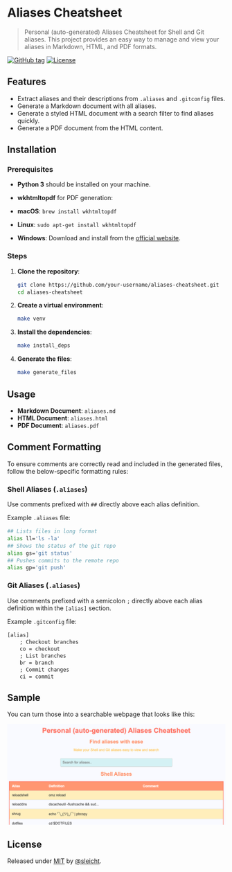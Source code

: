 # Aliases Cheatsheet

> Personal (auto-generated) Aliases Cheatsheet for Shell and Git aliases. This project provides an easy way to manage and view your aliases in Markdown, HTML, and PDF formats.

[![GitHub tag](https://img.shields.io/github/tag/sleicht/aliases-cheatsheet-generator?include_prereleases=&sort=semver&color=blue)](https://github.com/sleicht/aliases-cheatsheet-generator/releases/)
[![License](https://img.shields.io/badge/License-MIT-blue)](#license)

## Features

-   Extract aliases and their descriptions from `.aliases` and `.gitconfig` files.
-   Generate a Markdown document with all aliases.
-   Generate a styled HTML document with a search filter to find aliases quickly.
-   Generate a PDF document from the HTML content.

## Installation

### Prerequisites

-   **Python 3** should be installed on your machine.
-   **wkhtmltopdf** for PDF generation:

- **macOS**: `brew install wkhtmltopdf`
- **Linux**: `sudo apt-get install wkhtmltopdf`
- **Windows**: Download and install from the [official website](https://wkhtmltopdf.org/downloads.html).

### Steps

1. **Clone the repository**:

    ```sh
    git clone https://github.com/your-username/aliases-cheatsheet.git
    cd aliases-cheatsheet
    ```

2. **Create a virtual environment**:

    ```sh
    make venv
    ```

3. **Install the dependencies**:

    ```sh
    make install_deps
    ```

4. **Generate the files**:

    ```sh
    make generate_files
    ```

## Usage

-   **Markdown Document**: `aliases.md`
-   **HTML Document**: `aliases.html`
-   **PDF Document**: `aliases.pdf`

## Comment Formatting

To ensure comments are correctly read and included in the generated files, follow the below-specific formatting rules:

### Shell Aliases (`.aliases`)
Use comments prefixed with `##` directly above each alias definition.

Example `.aliases` file:

```bash
## Lists files in long format
alias ll='ls -la'
## Shows the status of the git repo
alias gs='git status'
## Pushes commits to the remote repo
alias gp='git push'
```

### Git Aliases (`.aliases`)

Use comments prefixed with a semicolon `;` directly above each alias definition within the `[alias]` section.

Example `.gitconfig` file:

```
[alias]
    ; Checkout branches
    co = checkout
    ; List branches
    br = branch
    ; Commit changes
    ci = commit
```

## Sample

You can turn those into a searchable webpage that looks like this:

<div align="center">

![Sample screenshot](/sample.png)

</div>

## License

Released under [MIT](/LICENSE) by [@sleicht](https://github.com/sleicht).
